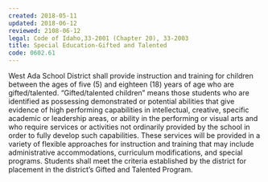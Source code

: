 ```yaml
---
created: 2018-05-11
updated: 2018-06-12
reviewed: 2108-06-12
legal: Code of Idaho,33-2001 (Chapter 20), 33-2003
title: Special Education-Gifted and Talented
code: 0602.61
---
```


West Ada School District shall provide instruction and training for children between the ages of five (5) and eighteen (18) years of age who are gifted/talented. “Gifted/talented children” means those students who are identified as possessing demonstrated or potential abilities that give evidence of high performing capabilities in intellectual, creative, specific academic or leadership areas, or ability in the performing or visual arts and who require services or activities not ordinarily provided by the school in order to fully develop such capabilities. These services will be provided in a variety of flexible approaches for instruction and training that may include administrative accommodations, curriculum modifications, and special programs. Students shall meet the criteria established by the district for placement in the district’s Gifted and Talented Program.

